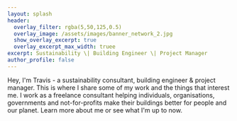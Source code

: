 ```yaml
---
layout: splash
header:
  overlay_filter: rgba(5,50,125,0.5)
  overlay_image: /assets/images/banner_network_2.jpg
  show_overlay_excerpt: true
  overlay_excerpt_max_width: truee
excerpt: Sustainability \| Building Engineer \| Project Manager
author_profile: false
---
```

<centre>
<p style="margin-bottom: 1rem;">
Hey, I'm Travis - a sustainability consultant, building engineer & project manager.
This is where I share some of my work and the things that interest me.
I work as a freelance consultant helping individuals, organisations, governments and not-for-profits make their buildings better for people and our planet.
Learn more about me or see what I'm up to now.</p>
